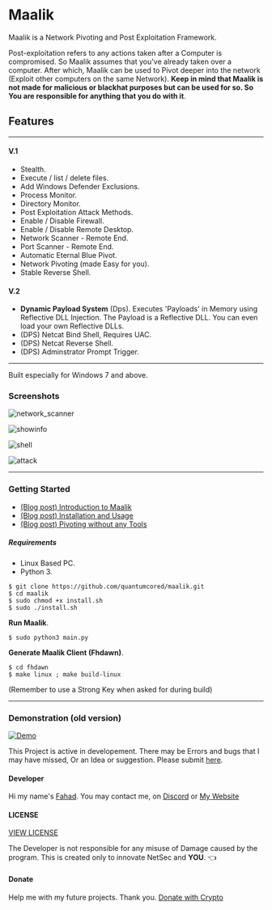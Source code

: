 # Maalik
Maalik is a Network Pivoting and Post Exploitation Framework.

Post-exploitation refers to any actions taken after a Computer is compromised.
So Maalik assumes that you've already taken over a computer. After which, Maalik can be used to Pivot deeper into the network (Exploit other computers on the same Network). **Keep in mind that Maalik is not made for malicious or blackhat purposes but can be used for so. So You are responsible for anything that you do with it**. 

## Features
---
#### V.1
- Stealth.
- Execute / list / delete files.
- Add Windows Defender Exclusions.
- Process Monitor.
- Directory Monitor.
- Post Exploitation Attack Methods. 
- Enable / Disable Firewall.
- Enable / Disable Remote Desktop.
- Network Scanner - Remote End.
- Port Scanner - Remote End.
- Automatic Eternal Blue Pivot.
- Network Pivoting (made Easy for you).
- Stable Reverse Shell.

#### V.2
- **Dynamic Payload System** (Dps). Executes 'Payloads' in Memory using Reflective DLL Injection. The Payload is a Reflective DLL. You can even load your own Reflective DLLs.
- (DPS) Netcat Bind Shell, Requires UAC.
- (DPS) Netcat Reverse Shell.
- (DPS) Adminstrator Prompt Trigger.

---

Built especially for Windows 7 and above. 


### Screenshots
![network_scanner](https://blog.quantumcored.com/wp-content/uploads/2020/08/mlk2.png)

![showinfo](https://blog.quantumcored.com/wp-content/uploads/2020/08/mlk6.png)

![shell](https://blog.quantumcored.com/wp-content/uploads/2020/08/mlk1.png)

![attack](https://blog.quantumcored.com/wp-content/uploads/2020/08/mlk5.png)

---

### Getting Started
- [(Blog post) Introduction to Maalik](https://blog.quantumcored.com/?p=64)
- [(Blog post) Installation and Usage](https://blog.quantumcored.com/?p=77)
- [(Blog post) Pivoting without any Tools](https://blog.quantumcored.com/?p=52)

##### Requirements
- Linux Based PC.
- Python 3.

```
$ git clone https://github.com/quantumcored/maalik.git
$ cd maalik
$ sudo chmod +x install.sh
$ sudo ./install.sh
```
**Run Maalik**.
```
$ sudo python3 main.py
```
**Generate Maalik Client (Fhdawn)**.
```
$ cd fhdawn
$ make linux ; make build-linux
```
(Remember to use a Strong Key when asked for during build)

---

### Demonstration (old version)
[![Demo](https://i.imgur.com/110jcqH.png)](https://youtu.be/4y1lYAkQSF4)


This Project is active in developement. There may be Errors and bugs that I may have missed, Or an Idea or suggestion. Please submit [here](https://github.com/quantumcored/maalik/issues).

#### Developer
Hi my name's [Fahad](https://github.com/quantumcore).
You may contact me, on [Discord](https://discordapp.com/invite/8snh7nx) or [My Website](https://quantumcored.com/)

#### LICENSE
[VIEW LICENSE](https://github.com/quantumcored/maalik/blob/master/LICENSE) 

The Developer is not responsible for any misuse of Damage caused by the program. This is created only to innovate NetSec and **YOU**. :point_left:

#### Donate
Help me with my future projects. Thank you.
[Donate with Crypto](https://commerce.coinbase.com/checkout/cebcb394-f73e-4990-98b9-b3fdd852358f)
